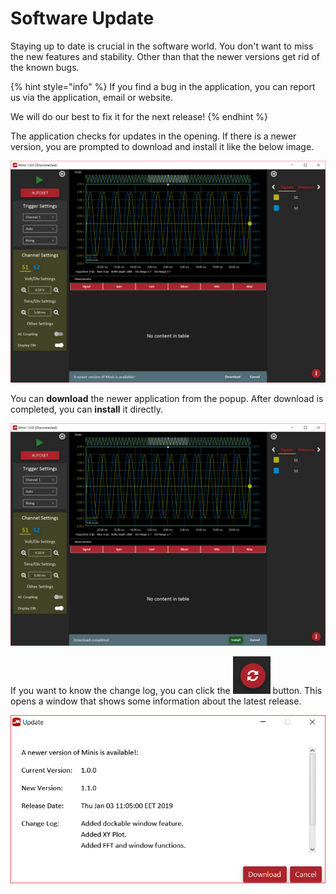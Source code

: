 # Software Update

Staying up to date is crucial in the software world. You don't want to miss the new features and stability. Other than that the newer versions get rid of the known bugs. 

{% hint style="info" %}
If you find a bug in the application, you can report us via the application, email or website. 

We will do our best to fix it for the next release!
{% endhint %}

The application checks for updates in the opening. If there is a newer version, you are prompted to download and install it like the below image.

![](../../../../.gitbook/assets/image%20%2897%29.png)

You can **download** the newer application from the popup. After download is completed, you can **install** it directly. 

![](../../../../.gitbook/assets/image%20%2871%29.png)

If you want to know the change log, you can click the ![](../../../../.gitbook/assets/image%20%2840%29.png) button. This opens a window that shows some information about the latest release.

![](../../../../.gitbook/assets/image%20%28148%29.png)

